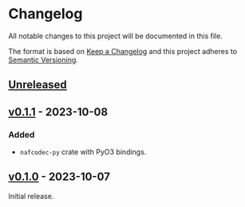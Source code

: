 # Changelog
All notable changes to this project will be documented in this file.

The format is based on [Keep a Changelog](http://keepachangelog.com/en/1.0.0/)
and this project adheres to [Semantic Versioning](http://semver.org/spec/v2.0.0.html).


## [Unreleased]
[Unreleased]: https://github.com/althonos/uniprot.rs/compare/v0.1.1...HEAD

## [v0.1.1] - 2023-10-08
[v0.1.1]: https://github.com/althonos/uniprot.rs/compare/v0.1.0...v0.1.1

### Added
- `nafcodec-py` crate with PyO3 bindings.


## [v0.1.0] - 2023-10-07
[v0.1.0]: https://github.com/althonos/uniprot.rs/compare/1923371...v0.1.0

Initial release.
